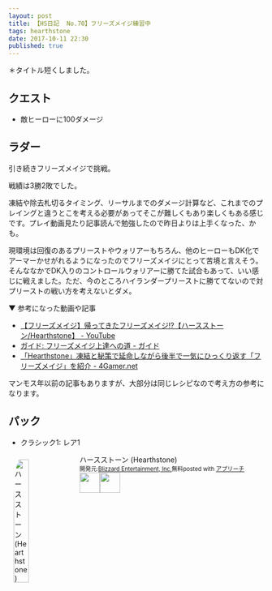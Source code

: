 ```yaml
---
layout: post
title: 【HS日記  No.70】フリーズメイジ練習中
tags: hearthstone
date: 2017-10-11 22:30
published: true
---
```


＊タイトル短くしました。

## クエスト
- 敵ヒーローに100ダメージ

## ラダー
引き続きフリーズメイジで挑戦。

戦績は3勝2敗でした。

凍結や除去札切るタイミング、リーサルまでのダメージ計算など、これまでのプレイングと違うとこを考える必要があってそこが難しくもあり楽しくもある感じです。プレイ動画見たり記事読んで勉強したので昨日よりは上手くなった、かも。

現環境は回復のあるプリーストやウォリアーもちろん、他のヒーローもDK化でアーマーかせがれるようになったのでフリーズメイジにとって苦境と言えそう。そんななかでDK入りのコントロールウォリアーに勝てた試合もあって、いい感じに戦えました。ただ、今のところハイランダープリーストに勝ててないので対プリーストの戦い方を考えないとダメ。

▼ 参考になった動画や記事

- [【フリーズメイジ】帰ってきたフリーズメイジ!?【ハースストーン/Hearthstone】 - YouTube](https://www.youtube.com/watch?v=HmE0vy4cYmU)
- [ガイド: フリーズメイジ上達への道 - ガイド](http://hsread2win.blog.fc2.com/blog-entry-369.html)
- [「Hearthstone」凍結と秘策で延命しながら後半で一気にひっくり返す「フリーズメイジ」を紹介 - 4Gamer.net](http://www.4gamer.net/games/209/G020915/20170501071/)

マンモス年以前の記事もありますが、大部分は同じレシピなので考え方の参考になります。

## パック
- クラシック1:  レア1



<div id="appreach-box" style="text-align:left;"><img id="appreach-image" src="https://lh6.ggpht.com/J-_wYHXVmR86Mvq6KNHiSvR0T3WH4wHgVC0OLQEIa1FHVbXARD0zafLA8JEUjo-CqDw=w170" alt="ハースストーン (Hearthstone)" style="float:left; margin:10px; width:25%; max-width:120px; border-radius:10%;"><div class="appreach-info" style="margin: 10px;"><div id="appreach-appname">ハースストーン (Hearthstone)</div><div id="appreach-developer" style="font-size:80%; display:inline-block; _display:inline;">開発元:<a id="appreach-developerurl" href="https://itunes.apple.com/jp/developer/blizzard-entertainment-inc/id306862900?uo=4" target="_blank" rel="nofollow">Blizzard Entertainment, Inc.</a></div><div id="appreach-price" style="font-size:80%; display:inline-block; _display:inline;">無料</div><div class="appreach-powered" style="font-size:80%; display:inline-block; _display:inline;">posted with <a href="http://mama-hack.com/app-reach/" title="アプリーチ" target="_blank" rel="nofollow">アプリーチ</a></div><div class="appreach-links" style="float: left;"><div id="appreach-itunes-link" style="display: inline-block; _display: inline;"><a id="appreach-itunes" href="https://itunes.apple.com/jp/app/%E3%83%8F%E3%83%BC%E3%82%B9%E3%82%B9%E3%83%88%E3%83%BC%E3%83%B3-hearthstone/id625257520?mt=8&amp;uo=4&amp;at=10l4wP" target="_blank" rel="nofollow"><img src="https://nabettu.github.io/appreach/img/itune_ja.svg" style="height:40px;"></a></div><div id="appreach-gplay-link" style="display:inline-block; _display:inline;"><a id="appreach-gplay" href="https://play.google.com/store/apps/details?id=com.blizzard.wtcg.hearthstone" target="_blank" rel="nofollow"><img src="https://nabettu.github.io/appreach/img/gplay_ja.png" style="height:40px;"></a></div></div></div><div class="appreach-footer" style="margin-bottom:10px; clear: left;"></div></div>